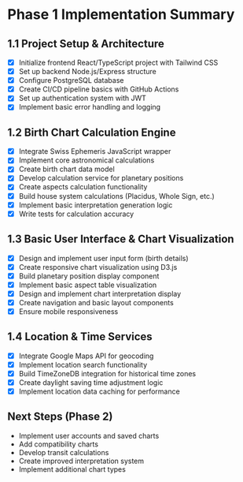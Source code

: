 # Phase 1 Implementation Summary

## 1.1 Project Setup & Architecture
- [x] Initialize frontend React/TypeScript project with Tailwind CSS
- [x] Set up backend Node.js/Express structure
- [x] Configure PostgreSQL database
- [x] Create CI/CD pipeline basics with GitHub Actions
- [x] Set up authentication system with JWT
- [x] Implement basic error handling and logging

## 1.2 Birth Chart Calculation Engine
- [x] Integrate Swiss Ephemeris JavaScript wrapper
- [x] Implement core astronomical calculations
- [x] Create birth chart data model
- [x] Develop calculation service for planetary positions
- [x] Create aspects calculation functionality
- [x] Build house system calculations (Placidus, Whole Sign, etc.)
- [x] Implement basic interpretation generation logic
- [x] Write tests for calculation accuracy

## 1.3 Basic User Interface & Chart Visualization
- [x] Design and implement user input form (birth details)
- [x] Create responsive chart visualization using D3.js
- [x] Build planetary position display component
- [x] Implement basic aspect table visualization
- [x] Design and implement chart interpretation display
- [x] Create navigation and basic layout components
- [x] Ensure mobile responsiveness

## 1.4 Location & Time Services
- [x] Integrate Google Maps API for geocoding
- [x] Implement location search functionality
- [x] Build TimeZoneDB integration for historical time zones
- [x] Create daylight saving time adjustment logic
- [x] Implement location data caching for performance

## Next Steps (Phase 2)
- Implement user accounts and saved charts
- Add compatibility charts
- Develop transit calculations
- Create improved interpretation system
- Implement additional chart types
